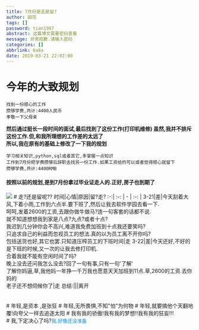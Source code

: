 ```yaml
---
title: 7月份是走是留?
author: 田亮
tags: []
password: tian1997
abstract: 这篇博文需要密码查看
message: 非常抱歉.请输入密码
categories: []
abbrlink: 6a6a
date: 2019-03-21 22:02:00
---
```

# 今年的大致规划
```
找到一份顺心的工作
攒够学费,共计:4400人民币
孝敬一下父母亲

```
**然后通过挺长一段时间的面试,最后找到了这份工作(打印机维修)
虽然,我并不排斥这份工作.但,和我所理想的工作差的太远了<br>所以,我在原有的基础上修改了一下我的规划**
```
学习相关知识,python,sql或者其它,多掌握一点知识
工作到7月份把学费攒够后辞职去找另一份工作.如果工资给的可以或者觉得顺心就留下
攒够学费,共计:4400RMB
```
#### 按照以前的规划,是到7月份拿过毕业证走人的.正好,房子也到期了
<img src='http://photocdn.sohu.com/20151228/mp50834271_1451236059550_2_th.jpeg'>
# 走?还是留呢??
<!--more-->
时间|心情|原因|留?走?
:-:| :-: | - | :-: |
3-21|差|今天刮着大风,下着小雨,工作到六点半.要下班了,然后让我去软件学园去看一下.<br>呵呵,发着2600的工资,去跟你做牛做马?连一句客套的话都不说.<br>就不知道想想我到家是八点?九点?或者十点?<br>我迟到几分钟你会不高兴,难道我免费加班到十点我还要笑吗?<br>只追求自己的利益而忽视员工的想法.真的以为员工离不开你吗?<br>包括送货也好,其它也罢.只知道压榨员工的下班时间|走
3-22|差|今天还好,不好的是下班的时候,又一次的让我去修打印机.<br>合着我就不能有空闲时间了吗?<Br>晚上没去还问我怎么没去?回了一句有事,只有一句'了解'<br>了解你妈逼,草,我他妈一年挣一千万我也愿意天天加班到11点.草,2600的工资.去你妈的<br>老子还不想伺候你了|走
总结:|||离开
<br><br><br>
# 年轻,是资本 ,是张狂
# 年轻,无所畏惧,不知"怕"为何物
# 年轻,就要搞他个天翻地覆!向夸父一样去追逐太阳
# 我有我的骄傲!我有我的梦想!!我有我的狂妄!!!
<br>
# 我,下定决心了吗?<font size=2 color=###e8eaed>我,好像还没准备</font>